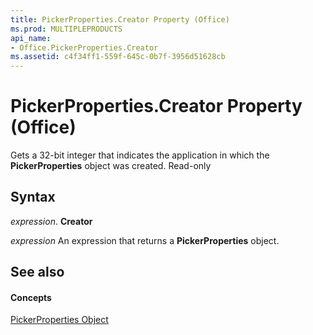 ```yaml
---
title: PickerProperties.Creator Property (Office)
ms.prod: MULTIPLEPRODUCTS
api_name:
- Office.PickerProperties.Creator
ms.assetid: c4f34ff1-559f-645c-0b7f-3956d51628cb
---
```



# PickerProperties.Creator Property (Office)

Gets a 32-bit integer that indicates the application in which the  **PickerProperties** object was created. Read-only


## Syntax

 _expression_. **Creator**

 _expression_ An expression that returns a **PickerProperties** object.


## See also


#### Concepts


[PickerProperties Object](pickerproperties-object-office.md)

